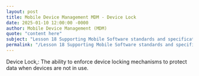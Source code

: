 ```yaml
---
layout: post
title: Mobile Device Management MDM - Device Lock
date: 2025-01-10 12:00:00 -0000
author: Mobile Device Management (MDM)
quote: "content here"
subject: "Lesson 18 Supporting Mobile Software standards and specifications"
permalink: "/Lesson 18 Supporting Mobile Software standards and specifications/Mobile Device Management (MDM)/Mobile Device Management MDM - Device Lock"
---
```


Device Lock,: The ability to enforce device locking mechanisms to protect data when devices are not in use.
